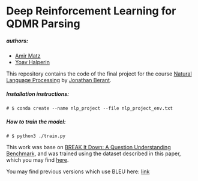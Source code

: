 # Deep Reinforcement Learning for QDMR Parsing
##### authors:
* [Amir Matz](https://github.com/amirmatz/)
* [Yoav Halperin](https://github.com/yoavhh/)

This repository contains the code of the final project for the course [Natural Language Processing](http://www.cs.tau.ac.il/~joberant/teaching/nlp_fall_2019_2020/index.html) by [Jonathan Berant](http://www.cs.tau.ac.il/~joberant/).

##### Installation instructions:
    # $ conda create --name nlp_project --file nlp_project_env.txt

##### How to train the model:
    # $ python3 ./train.py

This work was base on [BREAK It Down: A Question Understanding Benchmark](https://arxiv.org/pdf/2001.11770v1.pdf), 
and was trained using the dataset described in this paper, which you may find [here](https://allenai.github.io/Break/).

You may find  previous versions which use BLEU here: [link](https://github.com/amirmatz/DQN/tags)